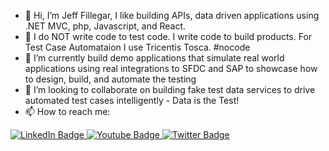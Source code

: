 - 👋 Hi, I’m Jeff Fillegar, I like building APIs, data driven applications using .NET MVC, php, Javascript, and React.   
- 👀 I do NOT write code to test code.  I write code to build products.  For Test Case Automataion I use Tricentis Tosca.  #nocode
- 🌱 I’m currently build demo applications that simulate real world applications using real integrations to SFDC and SAP to showcase how to design, build, and automate the testing
- 💞️ I’m looking to collaborate on building fake test data services to drive automated test cases intelligently - Data is the Test!
- 📫 How to reach me:

<div id="badges">
  <a href="https://www.linkedin.com/in/fillegar/" target="_blank" rel="noopener noreferrer">
    <img src="https://img.shields.io/badge/LinkedIn-blue?style=for-the-badge&logo=linkedin&logoColor=white" alt="LinkedIn Badge"/>
  </a>
  <a href="https://www.youtube.com/@fillegar" target="_blank" rel="noopener noreferrer">
    <img src="https://img.shields.io/badge/YouTube-red?style=for-the-badge&logo=youtube&logoColor=white" alt="Youtube Badge"/>
  </a>
  <a href="https://twitter.com/fillegar" target="_blank" rel="noopener noreferrer">
    <img src="https://img.shields.io/badge/Twitter-blue?style=for-the-badge&logo=twitter&logoColor=white" alt="Twitter Badge"/>
  </a>
</div>

<!---
fillegar/fillegar is a ✨ special ✨ repository because its `README.md` (this file) appears on your GitHub profile.
You can click the Preview link to take a look at your changes.
--->
